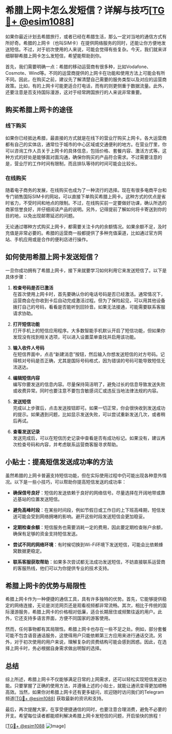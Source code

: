 # 希腊上网卡怎么发短信？详解与技巧[[TG💪+ @esim1088](https://t.me/s/esim1088)]

如果你最近计划去希腊旅行，或者已经在希腊生活，那么一定对当地的通信方式有所好奇。希腊的上网卡（也叫SIM卡）在提供网络服务的同时，还能让你方便地发送短信。不过，对于初次使用的人来说，可能会觉得有些复杂。今天，我们就来详细聊聊希腊上网卡怎么发短信，希望能帮助到你。

首先，我们需要明确一点：希腊的移动运营商有很多种，比如Vodafone、Cosmote、Wind等。不同的运营商提供的上网卡在功能和使用方法上可能会有所不同。因此，在购买之前，建议先了解清楚自己需要的服务类型以及对应的运营商政策。比如，有的上网卡可能更适合打电话，而有的则更侧重于数据流量。此外，还要注意是否支持国际漫游，这对于经常跨国旅行的人来说非常重要。

## 购买希腊上网卡的途径

### 线下购买
如果你已经抵达希腊，最直接的方式就是在线下的营业厅购买上网卡。各大运营商都有自己的实体店，通常位于城市的中心区域或交通便利的地方。在营业厅里，你可以咨询工作人员关于上网卡的具体信息，包括价格、套餐内容、激活方式等。这种方式的好处是能够面对面沟通，确保你购买的产品符合需求。不过需要注意的是，营业厅的工作时间有限制，而且排队等待的时间可能会比较长。

### 在线购买
随着电子商务的发展，在线购买也成为了一种流行的选择。现在有很多电商平台和专门销售国际SIM卡的网站，可以直接下单购买希腊上网卡。这种方式的优点是省时省力，不受时间和地点的限制。不过，在线购买前一定要做好功课，确认所选的商家信誉良好，并仔细阅读产品的说明。另外，记得提前了解如何将卡寄送到你的目的地，以免出现邮寄延迟的问题。

无论通过哪种方式购买上网卡，都需要关注卡内的余额情况。如果余额不足，及时充值是非常必要的。希腊的运营商一般都提供了多种充值渠道，比如通过官方网站、手机应用或是合作的便利店进行操作。

## 如何使用希腊上网卡发送短信？

一旦你成功拥有了希腊上网卡，接下来就要学习如何利用它来发送短信了。以下是具体步骤：

1. **检查号码是否已激活**  
   在首次使用上网卡时，首先要确认你的电话号码是否已经激活。通常情况下，运营商会在你收到卡后自动完成激活过程。但为了保险起见，可以用其他设备拨打自己的号码，看看是否能听到回铃音。如果无法接通，可能需要联系客服请求协助。

2. **打开短信功能**  
   打开手机上的短信应用程序。大多数智能手机默认开启了短信功能，但如果你发现没有找到相关选项，可以进入设置菜单查找并启用该功能。

3. **输入收件人号码**  
   在短信界面中，点击“新建消息”按钮，然后输入你想发送短信的对方号码。记得核对号码是否正确，尤其是国际号码格式，因为错误的号码可能导致短信无法送达。

4. **编辑短信内容**  
   编写你要发送的信息内容。尽量保持简洁明了，避免过长的信息导致发送失败或收费异常。同时也要注意不要包含敏感词汇或违反当地法律法规的内容。

5. **发送短信**  
   完成以上步骤后，点击发送按钮即可。如果一切正常，你会很快收到发送成功的提示。如果遇到问题，比如显示发送失败，可以尝试重新发送几次，或者稍后再试。

6. **查看发送记录**  
   发送完成后，可以在短信历史记录中查看是否有成功标记。如果没有，建议再次检查号码和内容，并考虑联系运营商客服寻求帮助。

## 小贴士：提高短信发送成功率的方法

虽然希腊的上网卡普遍支持短信功能，但在实际使用过程中仍可能出现各种意外情况。以下是一些小技巧，可以帮助你提高短信发送的成功率：

- **确保信号良好**：短信的发送依赖于良好的网络信号。尽量选择在开阔地带或靠近基站的位置发送短信。
  
- **避免高峰时段**：在某些时间段，例如节假日或工作日的上下班高峰期，短信发送可能会受到网络拥堵的影响。避开这些时段发送短信会更加稳妥。

- **定期检查余额**：短信服务也需要消耗一定的费用，因此要定期检查账户余额，确保有足够的资金支持短信发送。

- **尝试不同的网络环境**：有时候切换到Wi-Fi环境下发送短信，可能会比依赖蜂窝数据更稳定。

- **联系客服获取帮助**：如果多次尝试都无法成功发送短信，不妨直接联系运营商的客服热线，他们可以为你提供专业的技术支持。

## 希腊上网卡的优势与局限性

希腊上网卡作为一种便捷的通信工具，具有许多独特的优势。首先，它能够提供稳定的网络连接，无论是浏览网页还是观看视频都非常流畅。其次，相比于传统的国际漫游服务，希腊上网卡的价格相对低廉，适合长期居住或频繁往返的用户。此外，它还支持多语言界面，方便不同国家的游客使用。

然而，任何事物都有其局限性。希腊上网卡也存在一些不足之处。例如，部分套餐可能不包含语音通话服务，这使得用户只能依赖第三方应用来进行通话交流。另外，对于初次使用的用户来说，理解复杂的资费结构可能会感到困惑。因此，在选择上网卡时，务必根据自身需求做出明智的选择。

## 总结

综上所述，希腊上网卡不仅能够满足日常的上网需求，还可以轻松实现短信发送功能。只要掌握了正确的使用方法，并遵循上述的小贴士，就能让通讯变得更加顺畅高效。当然，如果你对希腊上网卡还有更多疑问，欢迎随时访问我们的Telegram频道[[TG💪+ @esim1088](https://t.me/s/esim1088)] 获取最新的资讯和支持。

最后，再次提醒大家，在享受便捷通信的同时，也要注意合理消费，避免不必要的开支。希望每位读者都能顺利解决希腊上网卡发短信的问题，开启愉快的旅程！

[[TG💪+ @esim1088](https://t.me/s/esim1088) ![Image](https://i.postimg.cc/4NQfJmqS/Snipaste-2025-05-13-00-14-12.png)]
